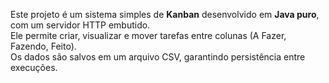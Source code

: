 Este projeto é um sistema simples de **Kanban** desenvolvido em **Java puro**, com um servidor HTTP embutido.  
Ele permite criar, visualizar e mover tarefas entre colunas (A Fazer, Fazendo, Feito).  
Os dados são salvos em um arquivo CSV, garantindo persistência entre execuções.


